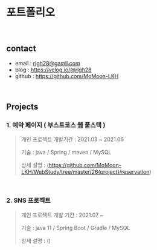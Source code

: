 # 포트폴리오

<br>

## contact
- email : rlgh28@gamil.com
- blog : https://velog.io/@rlgh28
- github : https://github.com/MoMoon-LKH

<br>

## Projects
### 1. 예약 페이지 ( 부스트코스 웹 풀스택 )
> 개인 프로젝트 
> 개발기간 : 2021.03 ~ 2021.06 
> 
> 기술 : 
> java / Spring / maven / MySQL
> 
> 상세 설명 : (https://github.com/MoMoon-LKH/WebStudy/tree/master/26(project)/reservation)

<br>

### 2. SNS 프로젝트
> 개인 프로젝트
> 개발 기간 : 2021.07 ~ 
>
> 기술 :
> java 11 / Spring Boot / Gradle / MySQL
>
> 상세 설명 : ()
